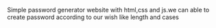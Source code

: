 Simple password generator website with html,css and js.we can able to create password according to our wish like length and cases
